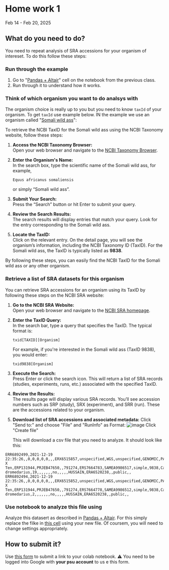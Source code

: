 # Home work 1
Feb 14 - Feb 20, 2025

## What do you need to do?

You need to repeat analysis of SRA accessions for your organism of intereset. To do this follow these steps:

### Run through the example

1. Go to "[Pandas + Altair](https://colab.research.google.com/github/nekrut/BMMB554/blob/master/notebooks/pandas.ipynb#scrollTo=390d708a-156d-43bf-845c-014612abb8e4)" cell on the notebook from the previous class.
2. Run through it to understand how it works.

### Think of which organism you want to do analsys with

The organism choice is really up to you but you need to know `taxId` of your organism. To get `taxId` use example below. IN the example we use an organism called "[Somali wild ass](https://en.wikipedia.org/wiki/Somali_wild_ass)":

To retrieve the NCBI TaxID for the Somali wild ass using the NCBI Taxonomy website, follow these steps:

1. **Access the NCBI Taxonomy Browser:**  
   Open your web browser and navigate to the [NCBI Taxonomy Browser](https://www.ncbi.nlm.nih.gov/Taxonomy/Browser/wwwtax.cgi).

2. **Enter the Organism's Name:**  
   In the search box, type the scientific name of the Somali wild ass, for example,  
   ```
   Equus africanus somaliensis
   ```
   or simply “Somali wild ass”.

3. **Submit Your Search:**  
   Press the “Search” button or hit Enter to submit your query.

4. **Review the Search Results:**  
   The search results will display entries that match your query. Look for the entry corresponding to the Somali wild ass.

5. **Locate the TaxID:**  
   Click on the relevant entry. On the detail page, you will see the organism’s information, including the NCBI Taxonomy ID (TaxID). For the Somali wild ass, the TaxID is typically listed as **9838**.

By following these steps, you can easily find the NCBI TaxID for the Somali wild ass or any other organism.

### Retrieve a list of SRA datasets for this organism

You can retrieve SRA accessions for an organism using its TaxID by following these steps on the NCBI SRA website:

1. **Go to the NCBI SRA Website:**  
   Open your web browser and navigate to the [NCBI SRA homepage](https://www.ncbi.nlm.nih.gov/sra).

2. **Enter the TaxID Query:**  
   In the search bar, type a query that specifies the TaxID. The typical format is:
   ```
   txid[TAXID][Organism]
   ```
   For example, if you're interested in the Somali wild ass (TaxID 9838), you would enter:
   ```
   txid9838[Organism]
   ```

3. **Execute the Search:**  
   Press Enter or click the search icon. This will return a list of SRA records (studies, experiments, runs, etc.) associated with the specified TaxID.

4. **Review the Results:**  
   The results page will display various SRA records. You’ll see accession numbers such as SRP (study), SRX (experiment), and SRR (run). These are the accessions related to your organism.

5. **Download list of SRA accessions and associated metadata:**
   Click "Send to:" and choose "File" and "RunInfo" as Format:
   ![image](https://github.com/user-attachments/assets/a672336e-a184-4f0e-ad0b-a5acc281d11c)
   Click "Create file"

   This will download a csv file that you need to analyze. It should look like this:

``` Run,ReleaseDate,LoadDate,spots,bases,spots_with_mates,avgLength,size_MB,AssemblyName,download_path,Experiment,LibraryName,LibraryStrategy,LibrarySelection,LibrarySource,LibraryLayout,InsertSize,InsertDev,Platform,Model,SRAStudy,BioProject,Study_Pubmed_id,ProjectID,Sample,BioSample,SampleType,TaxID,ScientificName,SampleName,g1k_pop_code,source,g1k_analysis_group,Subject_ID,Sex,Disease,Tumor,Affection_Status,Analyte_Type,Histological_Type,Body_Site,CenterName,Submission,dbgap_study_accession,Consent,RunHash,ReadHash
ERR6892499,2021-12-19 22:35:26,,0,0,0,0,0,,,ERX6515857,unspecified,WGS,unspecified,GENOMIC,PAIRED,271,0,ILLUMINA,HiSeq X Ten,ERP131944,PRJEB47650,,791274,ERS7664783,SAMEA9986517,simple,9838,Camelus dromedarius,19,,,,,,,no,,,,,HUSSAIN,ERA6520238,,public,,
ERR6892494,2021-12-19 22:35:26,,0,0,0,0,0,,,ERX6515852,unspecified,WGS,unspecified,GENOMIC,PAIRED,271,0,ILLUMINA,HiSeq X Ten,ERP131944,PRJEB47650,,791274,ERS7664778,SAMEA9986512,simple,9838,Camelus dromedarius,2,,,,,,,no,,,,,HUSSAIN,ERA6520238,,public,,
```

### Use notebook to analyze this file using 

Analyze this datasert as described in [Pandas + Altair](https://colab.research.google.com/github/nekrut/BMMB554/blob/master/notebooks/pandas.ipynb#scrollTo=390d708a-156d-43bf-845c-014612abb8e4). For this simply replace the filke in [this cell](https://colab.research.google.com/github/nekrut/BMMB554/blob/master/notebooks/pandas.ipynb#scrollTo=aed2724a-99a8-4f83-8f22-125808852ae3&line=2&uniqifier=1) using your new file. Of coursem, you will need to change settings appropriately.

## How to submit it?

Use [this form](https://forms.gle/qDJvn3FDcrb9e1r67) to submit a link to your colab notebook. ⚠️ You need to be logged into Google with **your psu account** to us e this form.





 
